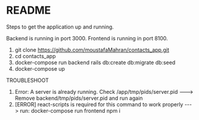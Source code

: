 # README

Steps to get the
application up and running.

Backend is running in port 3000.
Frontend is running in port 8100.

1. git clone https://github.com/moustafaMahran/contacts_app.git
2. cd contacts_app
3. docker-compose run backend rails db:create db:migrate db:seed
4. docker-compose up

TROUBLESHOOT
1. Error: A server is already running. Check /app/tmp/pids/server.pid ---> Remove backend/tmp/pids/server.pid and run again
2. [ERROR] react-scripts is required for this command to work properly ---> run: docker-compose run frontend npm i
